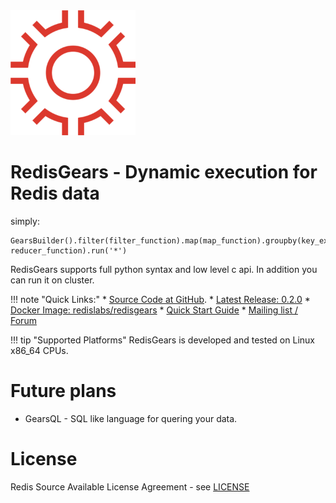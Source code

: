 <img src="images/RedisGears.png" alt="logo" width="200"/>

# RedisGears - Dynamic execution for Redis data

simply:
```
GearsBuilder().filter(filter_function).map(map_function).groupby(key_extractor_function, reducer_function).run('*')
```
RedisGears supports full python syntax and low level c api. In addition you can run it on cluster.

!!! note "Quick Links:"
    * [Source Code at GitHub](https://github.com/RedisLabsModules/RedisGears).
    * [Latest Release: 0.2.0](https://github.com/RedisLabsModules/RedisGears/releases)
    * [Docker Image: redislabs/redisgears](https://hub.docker.com/r/redislabs/redisgears/)
    * [Quick Start Guide](quickstart.md)
    * [Mailing list / Forum](https://groups.google.com/forum/#!forum/redisgears)

!!! tip "Supported Platforms"
    RedisGears is developed and tested on Linux x86_64 CPUs.

# Future plans
* GearsQL - SQL like language for quering your data.

# License

Redis Source Available License Agreement - see [LICENSE](https://github.com/RedisLabsModules/RedisGears/blob/master/LICENSE)

